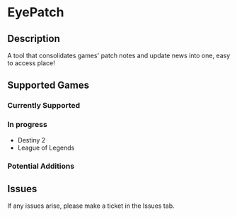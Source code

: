 # EyePatch

## Description

A tool that consolidates games' patch notes and update news into one, easy to access place!

## Supported Games

### Currently Supported

### In progress

- Destiny 2
- League of Legends

### Potential Additions

## Issues

If any issues arise, please make a ticket in the Issues tab.

